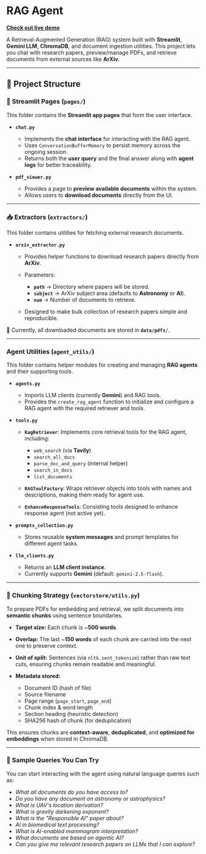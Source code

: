# RAG Agent

[**Check out live demo**](https://agentic-rag-dbo79amkexnu6ejhfc476j.streamlit.app/)

A Retrieval-Augmented Generation (RAG) system built with **Streamlit**, **Gemini LLM**, **ChromaDB**, and document ingestion utilities.
This project lets you chat with research papers, preview/manage PDFs, and retrieve documents from external sources like **ArXiv**.

---

## 📂 Project Structure

### 📄 Streamlit Pages (`pages/`)

This folder contains the **Streamlit app pages** that form the user interface.

* **`chat.py`**

  * Implements the **chat interface** for interacting with the RAG agent.
  * Uses `ConversationBufferMemory` to persist memory across the ongoing session.
  * Returns both the **user query** and the final answer along with **agent logs** for better traceability.

* **`pdf_viewer.py`**

  * Provides a page to **preview available documents** within the system.
  * Allows users to **download documents** directly from the UI.

---

### 📥 Extractors (`extractors/`)

This folder contains utilities for fetching external research documents.

* **`arxiv_extractor.py`**

  * Provides helper functions to download research papers directly from **ArXiv**.
  * Parameters:

    * **`path`** → Directory where papers will be stored.
    * **`subject`** → ArXiv subject area (defaults to **Astronomy** or **AI**).
    * **`num`** → Number of documents to retrieve.
  * Designed to make bulk collection of research papers simple and reproducible.

📌 Currently, all downloaded documents are stored in **`data/pdfs/`**.

---

### Agent Utilities (`agent_utils/`)

This folder contains helper modules for creating and managing **RAG agents** and their supporting tools.

* **`agents.py`**

  * Imports LLM clients (currently **Gemini**) and RAG tools.
  * Provides the `create_rag_agent` function to initialize and configure a RAG agent with the required retriever and tools.

* **`tools.py`**

  * **`RagRetriever`**: Implements core retrieval tools for the RAG agent, including:

    * `web_search` (via **Tavily**)
    * `search_all_docs`
    * `parse_doc_and_query` (internal helper)
    * `search_in_docs`
    * `list_documents`
  * **`RAGToolFactory`**: Wraps retriever objects into tools with names and descriptions, making them ready for agent use.
  * **`EnhanceResponseTools`**: Consisting tools designed to enhance response agent (not active yet).

* **`prompts_collection.py`**

  * Stores reusable **system messages** and prompt templates for different agent tasks.

* **`llm_clients.py`**

  * Returns an **LLM client instance**.
  * Currently supports **Gemini** (default: `gemini-2.5-flash`).

---

### 📑 Chunking Strategy (`vectorstore/utils.py`)

To prepare PDFs for embedding and retrieval, we split documents into **semantic chunks** using sentence boundaries.

* **Target size:** Each chunk is ~**500 words**.
* **Overlap:** The last ~**150 words** of each chunk are carried into the next one to preserve context.
* **Unit of split:** Sentences (via `nltk.sent_tokenize`) rather than raw text cuts, ensuring chunks remain readable and meaningful.
* **Metadata stored:**

  * Document ID (hash of file)
  * Source filename
  * Page range (`page_start`, `page_end`)
  * Chunk index & word length
  * Section heading (heuristic detection)
  * SHA256 hash of chunk (for deduplication)

This ensures chunks are **context-aware**, **deduplicated**, and **optimized for embeddings** when stored in ChromaDB.

---
### 📝 Sample Queries You Can Try

You can start interacting with the agent using natural language queries such as:

* *What all documents do you have access to?*
* *Do you have any document on astronomy or astrophysics?*
* *What is UAV's location derivation?*
* *What is gravity darkening exponent?*
* *What is the "Responsible AI" paper about?*
* *AI in biomedical text processing?*
* *What is AI-enabled mammogram interpretation?*
* *What documents are based on agentic AI?*
* *Can you give me relevant research papers on LLMs that I can explore?*
